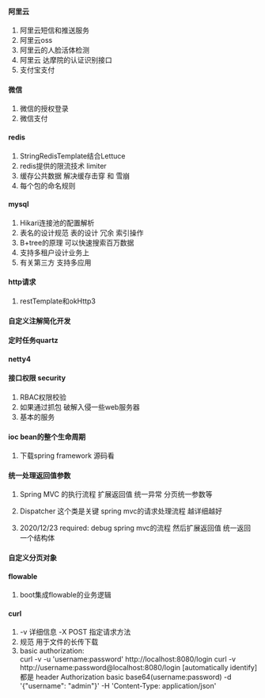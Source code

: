 #### 阿里云
1. 阿里云短信和推送服务
2. 阿里云oss
3. 阿里云的人脸活体检测
4. 阿里云 达摩院的认证识别接口
5. 支付宝支付

#### 微信
1. 微信的授权登录
2. 微信支付


#### redis
1. StringRedisTemplate结合Lettuce 
2. redis提供的限流技术 limiter
3. 缓存公共数据 解决缓存击穿 和 雪崩
4. 每个包的命名规则


#### mysql
1. Hikari连接池的配置解析
2. 表名的设计规范 表的设计 冗余 索引操作
3. B+tree的原理 可以快速搜索百万数据
4. 支持多租户设计业务上
5. 有关第三方 支持多应用

#### http请求
1. restTemplate和okHttp3


#### 自定义注解简化开发


#### 定时任务quartz


#### netty4


#### 接口权限 security
1. RBAC权限校验
2. 如果通过抓包 破解入侵一些web服务器
3. 基本的服务


#### ioc bean的整个生命周期
1. 下载spring framework 源码看

#### 统一处理返回值参数
1. Spring MVC 的执行流程 扩展返回值 统一异常 分页统一参数等
2. Dispatcher 这个类是关键 spring mvc的请求处理流程 越详细越好

3. 2020/12/23 required: debug spring mvc的流程 然后扩展返回值 统一返回一个结构体

#### 自定义分页对象



#### flowable
1. boot集成flowable的业务逻辑



#### curl
1. -v 详细信息  -X POST 指定请求方法
2. 规范 用于文件的长传下载
3. basic authorization:  
   curl -v -u 'username:password' http://localhost:8080/login
   curl -v http://username:password@localhost:8080/login             [automatically identify]
   都是 header   Authorization basic base64(username:password)
   -d '{"username": "admin"}' -H 'Content-Type: application/json' 
